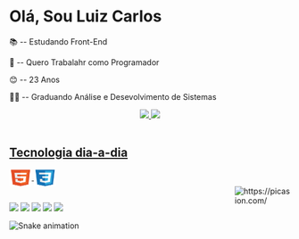 <h1 >Olá, Sou Luiz Carlos </h1>

📚 -- Estudando Front-End

💼 -- Quero Trabalahr como Programador

😊 -- 23 Anos

👨‍🎓 -- Graduando Análise e Desevolvimento de Sistemas


<div align="center">
  <a href="https://github.com/Loxlc">
  <img height="180em"  src="https://github-readme-stats.vercel.app/api?username=Loxlc&show_icons=true&theme=radical&include_all_commits=true&count_private=true"/>
  <a href="https://github.com/Loxlc">
  <img height="180em"  src="https://github-readme-stats.vercel.app/api/top-langs/?username=Loxlc&layout=compact&langs_count=7&theme=radical"/>
</div>

<div style="display: inline_block"><br>
     <h2>Tecnologia dia-a-dia</h2>
  <img align="center" alt="Luiz-HTML" height="30" width="40" src="https://raw.githubusercontent.com/devicons/devicon/master/icons/html5/html5-original.svg">
  <img align="center" alt="Luiz-CSS" height="30" width="40" src="https://raw.githubusercontent.com/devicons/devicon/master/icons/css3/css3-original.svg">
</div>
<a href="https://picasion.com/" loop><img align="right" loop src="https://i.picasion.com/pic92/fb3545bead18eed42b467b7bbffa1f0f.gif" autoplay width="100" height="100" border="0" alt="https://picasion.com/" /></a>

##

<div> 
  <a href="https://www.instagram.com/looxlc/?hl=pt-br" target="_blank"><img src="https://img.shields.io/badge/-Instagram-%23E4405F?style=for-the-badge&logo=instagram&logoColor=white" target="_blank"></a>
 	<a href="https://twitter.com/LuizCarlosIhuu" target="_blank"><img src="https://img.shields.io/badge/Twitter-1DA1F2?style=for-the-badge&logo=twitter&logoColor=white" target="_blank"></a>
 <a href="https://discord.com/channels/@me" target="_blank"><img src="https://img.shields.io/badge/Discord-7289DA?style=for-the-badge&logo=discord&logoColor=white" target="_blank"></a> 
 <a href="https://open.spotify.com/playlist/5vQOpA9jzcoq0lEI4lPoQn" target="_blank"><img src="https://img.shields.io/badge/Spotify-1ED760?&style=for-the-badge&logo=spotify&logoColor=white" target="_blank"></a> 
  <a href="https://www.linkedin.com/in/luiz-carlos-54016921a/" target="_blank"><img src="https://img.shields.io/badge/-LinkedIn-%230077B5?style=for-the-badge&logo=linkedin&logoColor=white" target="_blank"></a> 

  ![Snake animation](https://github.com/Loxlc/Loxlc/blob/output/github-contribution-grid-snake.svg)
  
    
